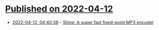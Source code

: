 # [Published on 2022-04-12](index.md)

* [2022-04-12, 04:40:38](https://news.ycombinator.com/item?id=30998693) - [Shine: A super fast fixed-point MP3 encoder](https://github.com/toots/shine)
